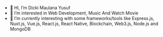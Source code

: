 - 👋 Hi, I’m Dicki Maulana Yusuf
- 👀 I’m interested in Web Development, Music And Watch Movie
- 🌱 I’m currently interesting with some frameworks/tools like Express.js, Nuxt.js, Vue.js, React.js, React Native, Blockchain, Web3.js, Node.js and MongoDB 
